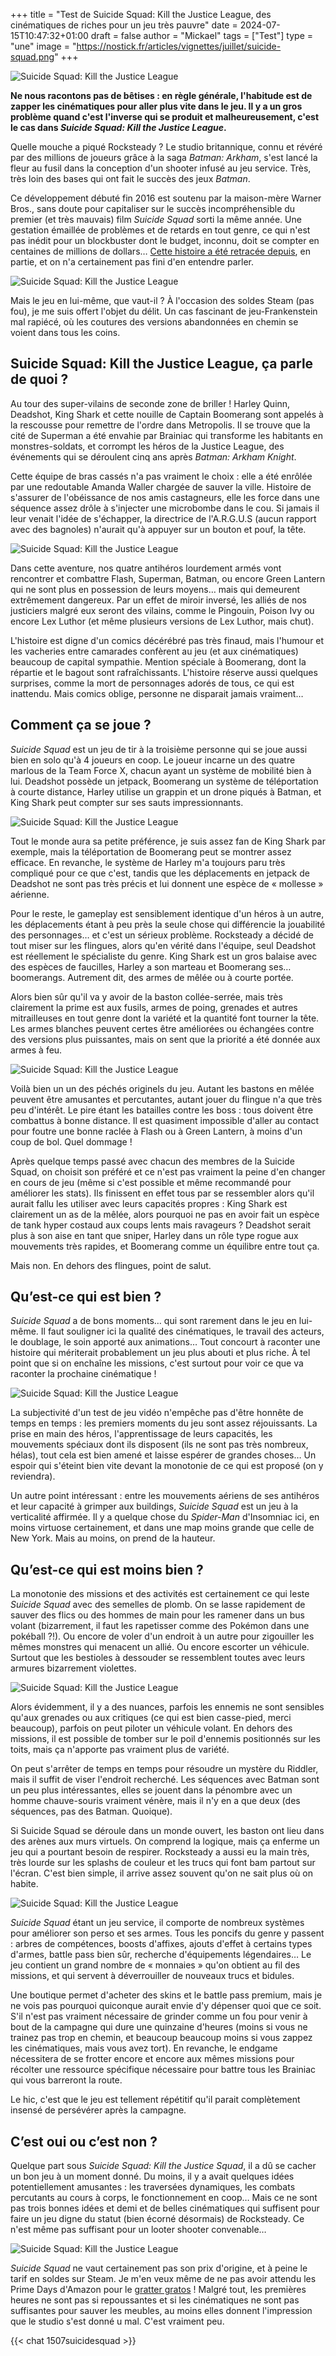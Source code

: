 +++
title = "Test de Suicide Squad: Kill the Justice League, des cinématiques de riches pour un jeu très pauvre"
date = 2024-07-15T10:47:32+01:00
draft = false
author = "Mickael"
tags = ["Test"]
type = "une"
image = "https://nostick.fr/articles/vignettes/juillet/suicide-squad.png"
+++

![Suicide Squad: Kill the Justice League](suicide-squad.png "Bravo mon gars !")

**Ne nous racontons pas de bêtises : en règle générale, l'habitude est de zapper les cinématiques pour aller plus vite dans le jeu. Il y a un gros problème quand c'est l'inverse qui se produit et malheureusement, c'est le cas dans *Suicide Squad: Kill the Justice League*.**

Quelle mouche a piqué Rocksteady ? Le studio britannique, connu et révéré par des millions de joueurs grâce à la saga *Batman: Arkham*, s'est lancé la fleur au fusil dans la conception d'un shooter infusé au jeu service. Très, très loin des bases qui ont fait le succès des jeux *Batman*.

Ce développement débuté fin 2016 est soutenu par la maison-mère Warner Bros., sans doute pour capitaliser sur le succès incompréhensible du premier (et très mauvais) film *Suicide Squad* sorti la même année. Une gestation émaillée de problèmes et de retards en tout genre, ce qui n'est pas inédit pour un blockbuster dont le budget, inconnu, doit se compter en centaines de millions de dollars… [Cette histoire a été retracée depuis](https://nostick.fr/articles/2024/juin/0606-suicide-squad-pas-enterre-rocksteady/), en partie, et on n'a certainement pas fini d'en entendre parler.

![Suicide Squad: Kill the Justice League](suicide-squad-99.png "Vous êtes vraiment prêt à passer une dizaine d'heures avec ces sauvageons ?")

Mais le jeu en lui-même, que vaut-il ? À l'occasion des soldes Steam (pas fou), je me suis offert l'objet du délit. Un cas fascinant de jeu-Frankenstein mal rapiécé, où les coutures des versions abandonnées en chemin se voient dans tous les coins.

## Suicide Squad: Kill the Justice League, ça parle de quoi ?

Au tour des super-vilains de seconde zone de briller ! Harley Quinn, Deadshot, King Shark et cette nouille de Captain Boomerang sont appelés à la rescousse pour remettre de l'ordre dans Metropolis. Il se trouve que la cité de Superman a été envahie par Brainiac qui transforme les habitants en monstres-soldats, et corrompt les héros de la Justice League, des événements qui se déroulent cinq ans après *Batman: Arkham Knight*.

Cette équipe de bras cassés n'a pas vraiment le choix : elle a été enrôlée par une redoutable Amanda Waller chargée de sauver la ville. Histoire de s'assurer de l'obéissance de nos amis castagneurs, elle les force dans une séquence assez drôle à s'injecter une microbombe dans le cou. Si jamais il leur venait l'idée de s'échapper, la directrice de l'A.R.G.U.S (aucun rapport avec des bagnoles) n'aurait qu'à appuyer sur un bouton et pouf, la tête.

![Suicide Squad: Kill the Justice League](suicide-squad-3.jpg "")

Dans cette aventure, nos quatre antihéros lourdement armés vont rencontrer et combattre Flash, Superman, Batman, ou encore Green Lantern qui ne sont plus en possession de leurs moyens… mais qui demeurent extrêmement dangereux. Par un effet de miroir inversé, les alliés de nos justiciers malgré eux seront des vilains, comme le Pingouin, Poison Ivy ou encore Lex Luthor (et même plusieurs versions de Lex Luthor, mais chut).

L'histoire est digne d'un comics décérébré pas très finaud, mais l'humour et les vacheries entre camarades confèrent au jeu (et aux cinématiques) beaucoup de capital sympathie. Mention spéciale à Boomerang, dont la répartie et le bagout sont rafraîchissants. L'histoire réserve aussi quelques surprises, comme la mort de personnages adorés de tous, ce qui est inattendu. Mais comics oblige, personne ne disparait jamais vraiment…

## Comment ça se joue ?

*Suicide Squad* est un jeu de tir à la troisième personne qui se joue aussi bien en solo qu'à 4 joueurs en coop. Le joueur incarne un des quatre marlous de la Team Force X, chacun ayant un système de mobilité bien à lui. Deadshot possède un jetpack, Boomerang un système de téléportation à courte distance, Harley utilise un grappin et un drone piqués à Batman, et King Shark peut compter sur ses sauts impressionnants.

![Suicide Squad: Kill the Justice League](suicide-squad-12.png "")

Tout le monde aura sa petite préférence, je suis assez fan de King Shark par exemple, mais la téléportation de Boomerang peut se montrer assez efficace. En revanche, le système de Harley m'a toujours paru très compliqué pour ce que c'est, tandis que les déplacements en jetpack de Deadshot ne sont pas très précis et lui donnent une espèce de « mollesse » aérienne.

Pour le reste, le gameplay est sensiblement identique d'un héros à un autre, les déplacements étant à peu près la seule chose qui différencie la jouabilité des personnages…  et c'est un sérieux problème. Rocksteady a décidé de tout miser sur les flingues, alors qu'en vérité dans l'équipe, seul Deadshot est réellement le spécialiste du genre. King Shark est un gros balaise avec des espèces de faucilles, Harley a son marteau et Boomerang ses… boomerangs. Autrement dit, des armes de mêlée ou à courte portée.

Alors bien sûr qu'il va y avoir de la baston collée-serrée, mais très clairement la prime est aux fusils, armes de poing, grenades et autres mitrailleuses en tout genre dont la variété et la quantité font tourner la tête. Les armes blanches peuvent certes être améliorées ou échangées contre des versions plus puissantes, mais on sent que la priorité a été donnée aux armes à feu.

![Suicide Squad: Kill the Justice League](suicide-squad-5.png "")

Voilà bien un un des péchés originels du jeu. Autant les bastons en mêlée peuvent être amusantes et percutantes, autant jouer du flingue n'a que très peu d'intérêt. Le pire étant les batailles contre les boss : tous doivent être combattus à bonne distance. Il est quasiment impossible d'aller au contact pour foutre une bonne raclée à Flash ou à Green Lantern, à moins d'un coup de bol. Quel dommage !

Après quelque temps passé avec chacun des membres de la Suicide Squad, on choisit son préféré et ce n'est pas vraiment la peine d'en changer en cours de jeu (même si c'est possible et même recommandé pour améliorer les stats). Ils finissent en effet tous par se ressembler alors qu'il aurait fallu les utiliser avec leurs capacités propres : King Shark est clairement un as de la mêlée, alors pourquoi ne pas en avoir fait un espèce de tank hyper costaud aux coups lents mais ravageurs ? Deadshot serait plus à son aise en tant que sniper, Harley dans un rôle type rogue aux mouvements très rapides, et Boomerang comme un équilibre entre tout ça.

Mais non. En dehors des flingues, point de salut.

## Qu’est-ce qui est bien ?

*Suicide Squad* a de bons moments… qui sont rarement dans le jeu en lui-même. Il faut souligner ici la qualité des cinématiques, le travail des acteurs, le doublage, le soin apporté aux animations… Tout concourt à raconter une histoire qui mériterait probablement un jeu plus abouti et plus riche. À tel point que si on enchaîne les missions, c'est surtout pour voir ce que va raconter la prochaine cinématique !

![Suicide Squad: Kill the Justice League](suicide-squad-10.png "")

La subjectivité d'un test de jeu vidéo n'empêche pas d'être honnête de temps en temps : les premiers moments du jeu sont assez réjouissants. La prise en main des héros, l'apprentissage de leurs capacités, les mouvements spéciaux dont ils disposent (ils ne sont pas très nombreux, hélas), tout cela est bien amené et laisse espérer de grandes choses… Un espoir qui s'éteint bien vite devant la monotonie de ce qui est proposé (on y reviendra).

Un autre point intéressant : entre les mouvements aériens de ses antihéros et leur capacité à grimper aux buildings, *Suicide Squad* est un jeu à la verticalité affirmée. Il y a quelque chose du *Spider-Man* d'Insomniac ici, en moins virtuose certainement, et dans une map moins grande que celle de New York. Mais au moins, on prend de la hauteur.

## Qu’est-ce qui est moins bien ?

La monotonie des missions et des activités est certainement ce qui leste *Suicide Squad* avec des semelles de plomb. On se lasse rapidement de sauver des flics ou des hommes de main pour les ramener dans un bus volant (bizarrement, il faut les rapetisser comme des Pokémon dans une pokéball ?!). Ou encore de voler d'un endroit à un autre pour zigouiller les mêmes monstres qui menacent un allié. Ou encore escorter un véhicule. Surtout que les bestioles à dessouder se ressemblent toutes avec leurs armures bizarrement violettes.

![Suicide Squad: Kill the Justice League](suicide-squad-13.png "")

Alors évidemment, il y a des nuances, parfois les ennemis ne sont sensibles qu'aux grenades ou aux critiques (ce qui est bien casse-pied, merci beaucoup), parfois on peut piloter un véhicule volant. En dehors des missions, il est possible de tomber sur le poil d'ennemis positionnés sur les toits, mais ça n'apporte pas vraiment plus de variété. 

On peut s'arrêter de temps en temps pour résoudre un mystère du Riddler, mais il suffit de viser l'endroit recherché. Les séquences avec Batman sont un peu plus intéressantes, elles se jouent dans la pénombre avec un homme chauve-souris vraiment vénère, mais il n'y en a que deux (des séquences, pas des Batman. Quoique).

Si Suicide Squad se déroule dans un monde ouvert, les baston ont lieu dans des arènes aux murs virtuels. On comprend la logique, mais ça enferme un jeu qui a pourtant besoin de respirer. Rocksteady a aussi eu la main très, très lourde sur les splashs de couleur et les trucs qui font bam partout sur l'écran. C'est bien simple, il arrive assez souvent qu'on ne sait plus où on habite.

![Suicide Squad: Kill the Justice League](suicide-squad-4.png "")

*Suicide Squad* étant un jeu service, il comporte de nombreux systèmes pour améliorer son perso et ses armes. Tous les poncifs du genre y passent : arbres de compétences, boosts d'affixes, ajouts d'effet à certains types d'armes, battle pass bien sûr, recherche d'équipements légendaires… Le jeu contient un grand nombre de « monnaies » qu'on obtient au fil des missions, et qui servent à déverrouiller de nouveaux trucs et bidules. 

Une boutique permet d'acheter des skins et le battle pass premium, mais je ne vois pas pourquoi quiconque aurait envie d'y dépenser quoi que ce soit. S'il n'est pas vraiment nécessaire de grinder comme un fou pour venir à bout de la campagne qui dure une quinzaine d'heures (moins si vous ne trainez pas trop en chemin, et beaucoup beaucoup moins si vous zappez les cinématiques, mais vous avez tort). En revanche, le endgame nécessitera de se frotter encore et encore aux mêmes missions pour récolter une ressource spécifique nécessaire pour battre tous les Brainiac qui vous barreront la route.

Le hic, c'est que le jeu est tellement répétitif qu'il parait complètement insensé de persévérer après la campagne.

## C’est oui ou c’est non ?

Quelque part sous *Suicide Squad: Kill the Justice Squad*, il a dû se cacher un bon jeu à un moment donné. Du moins, il y a avait quelques idées potentiellement amusantes : les traversées dynamiques, les combats percutants au cours à corps, le fonctionnement en coop… Mais ce ne sont pas trois bonnes idées et demi et de belles cinématiques qui suffisent pour faire un jeu digne du statut (bien écorné désormais) de Rocksteady. Ce n'est même pas suffisant pour un looter shooter convenable…

![Suicide Squad: Kill the Justice League](suicide-squad-1.jpg "Alé tchao.")

*Suicide Squad* ne vaut certainement pas son prix d'origine, et à peine le tarif en soldes sur Steam. Je m'en veux même de ne pas avoir attendu les Prime Days d'Amazon pour le [gratter gratos](https://primegaming.blog/celebrate-prime-day-2024-with-suicide-squad-kill-the-justice-league-chivalry-2-and-rise-of-the-23c94a652992) ! Malgré tout, les premières heures ne sont pas si repoussantes et si les cinématiques ne sont pas suffisantes pour sauver les meubles, au moins elles donnent l'impression que le studio s'est donné u mal. C'est vraiment peu.

{{< chat 1507suicidesquad >}} 
